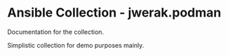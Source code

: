 # Ansible Collection - jwerak.podman

Documentation for the collection.

Simplistic collection for demo purposes mainly.